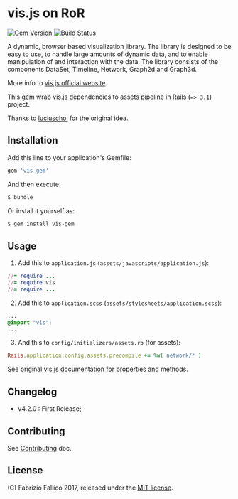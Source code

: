 # vis.js on RoR


[![Gem Version](https://badge.fury.io/rb/vis-gem.svg)](http://badge.fury.io/rb/vis-gem)
[![Build Status](https://travis-ci.org/sniperwolf/vis-gem.svg?release=4.20.0)](https://travis-ci.org/sniperwolf/vis-gem)


A dynamic, browser based visualization library. The library is designed to be easy to use, to handle large amounts of dynamic data, and to enable manipulation of and interaction with the data. The library consists of the components DataSet, Timeline, Network, Graph2d and Graph3d.

More info to [vis.js official website](http://visjs.org/).

This gem wrap vis.js dependencies to assets pipeline in Rails (`=> 3.1`) project.

Thanks to [luciuschoi](https://github.com/luciuschoi/visjs-rails/) for the original idea.

## Installation

Add this line to your application's Gemfile:

```ruby
gem 'vis-gem'
```

And then execute:

```bash
$ bundle
```

Or install it yourself as:

```bash
$ gem install vis-gem
```

## Usage

1. Add this to `application.js` (`assets/javascripts/application.js`):

```ruby
//= require ...
//= require vis
//= require ...
```

2. Add this to `application.scss` (`assets/stylesheets/application.scss`):

```css
...
@import "vis";
...
```

3. And this to `config/initializers/assets.rb` (for assets):

```ruby
Rails.application.config.assets.precompile += %w( network/* )
```

See [original vis.js documentation](http://visjs.org/) for properties and methods.

## Changelog

- v4.2.0 : First Release;

## Contributing

See [Contributing](CONTRIBUTING.md) doc.

## License

(C) Fabrizio Fallico 2017, released under the [MIT license](LICENSE.md).
